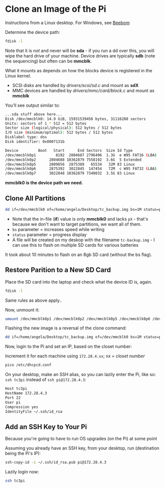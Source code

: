 # Clone an Image of the Pi
Instructions from a Linux desktop.  For Windows, see [Beebom](https://beebom.com/how-clone-raspberry-pi-sd-card-windows-linux-macos/)

Determine the device path:
```bash
fdisk -l
```

Note that it is *not* and never will be **sda** - if you run a dd over this, you will wipe the hard drive of your machine.  Device drives are typically **sdb** (note the sequencing) but often can be **mmcblk**.

What it mounts as depends on how the blocks device is registered in the Linux kernel.

- SCSI disks are handled by *drivers/scsi/sd.c* and mount as **sdX**
- MMC devices are handled by *drivers/mmc/card/block.c* and mount as **mmcblk**

You'll see output similar to:
```bash
...sda stuff above here...
Disk /dev/mmcblk0: 14.9 GiB, 15931539456 bytes, 31116288 sectors
Units: sectors of 1 * 512 = 512 bytes
Sector size (logical/physical): 512 bytes / 512 bytes
I/O size (minimum/optimal): 512 bytes / 512 bytes
Disklabel type: dos
Disk identifier: 0x0007131b

Device         Boot   Start      End Sectors  Size Id Type
/dev/mmcblk0p1         8192  2804687 2796496  1.3G  e W95 FAT16 (LBA)
/dev/mmcblk0p2      2804688 10362879 7558192  3.6G  5 Extended
/dev/mmcblk0p5      2809856  2875389   65534   32M 83 Linux
/dev/mmcblk0p6      2875392  3022845  147454   72M  c W95 FAT32 (LBA)
/dev/mmcblk0p7      3022848 10362879 7340032  3.5G 83 Linux
```
**mmcblk0 is the device path we need.**

## Clone All Partitions
```bash
dd if=/dev/mmcblk0 of=/home/angela/Desktop/tc_backup.img bs=1M status=progress
```
- Note that the in-file (**if**) value is only **mmcblk0** and lacks `pX` - that's because we don't want to target partitions, we want all of them.
- `bs` parameter = increases speed while writing
- `status` parameter = progress display
- A file will be created on my deskop with the filename `tc-backup.img` - I can use this to flash on multiple SD cards for various batteries

It took about 10 minutes to flash on an 8gb SD card (without the bs flag).

## Restore Parition to a New SD Card
Place the SD card into the laptop and check what the device ID is, again.
```bash
fdisk -l
```
Same rules as above apply..

Now, unmount it:
```bash
umount /dev/mmcblk0p1 /dev/mmcblk0p2 /dev/mmcblk0p5 /dev/mmcblk0p6 /dev/mmcblk0p7
```

Flashing the new image is a reversal of the clone command:
```bash
dd if=/home/angela/Desktop/tc_backup.img of=/dev/mmcblk0 bs=1M status=progress
```

Now, login to the Pi and set an IP, based on the closet number:

Increment it for each machine using `172.28.4.xx`; xx = *closet number*
```bash
pico /etc/dhcpcd.conf
```

On your desktop, make an SSH alias, so you can lazily enter the Pi, like so: `ssh tc3pi` instead of `ssh pi@172.28.4.3`:
```bash
Host tc3pi
HostName 172.28.4.3
Port 22
User pi
Compression yes
IdentityFile ~/.ssh/id_rsa
```

## Add an SSH Key to Your Pi
Because you're going to have to run OS upgrades (on the Pi) at some point

Assuming you already have an SSH key, from your desktop, run (destination being the Pi's IP):
```bash
ssh-copy-id -i ~/.ssh/id_rsa.pub pi@172.28.4.3
```

Lazily login now:
```bash
ssh tc3pi
```
